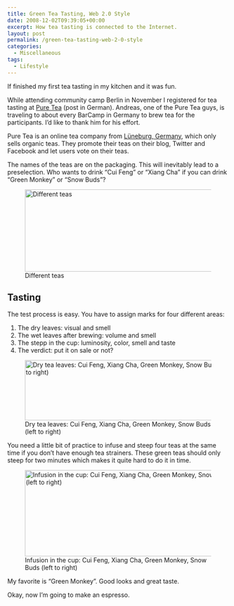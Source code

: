 ```yaml
---
title: Green Tea Tasting, Web 2.0 Style
date: 2008-12-02T09:39:05+00:00
excerpt: How tea tasting is connected to the Internet.
layout: post
permalink: /green-tea-tasting-web-2-0-style
categories:
  - Miscellaneous
tags:
  - Lifestyle
---
```

If finished my first tea tasting in my kitchen and it was fun.

While attending community camp Berlin in November I registered for tea tasting at [Pure Tea](https://www.puretea.de/index.php) (post in German). Andreas, one of the Pure Tea guys, is traveling to about every BarCamp in Germany to brew tea for the participants. I’d like to thank him for his effort.

Pure Tea is an online tea company from [Lüneburg, Germany](https://en.wikipedia.org/wiki/Lueneburg), which only sells organic teas. They promote their teas on their blog, Twitter and Facebook and let users vote on their teas.

The names of the teas are on the packaging. This will inevitably lead to a preselection. Who wants to drink “Cui Feng” or “Xiang Cha” if you can drink “Green Monkey” or “Snow Buds”?

<figure>
  <img title="Different teas" src="https://michaelnordmeyer.com/images/2008/12/img_9236.jpg" alt="Different teas" width="480" height="187" srcset="https://michaelnordmeyer.com/images/2008/12/img_9236.jpg 480w, https://michaelnordmeyer.com/images/2008/12/img_9236-300x117.jpg 300w" sizes="(max-width: 480px) 85vw, 480px">
  <figcaption>Different teas</figcaption>
</figure> 

## Tasting

The test process is easy. You have to assign marks for four different areas:

  1. The dry leaves: visual and smell
  2. The wet leaves after brewing: volume and smell
  3. The stepp in the cup: luminosity, color, smell and taste
  4. The verdict: put it on sale or not?

<figure>
  <img title="Dry tea leaves" src="https://michaelnordmeyer.com/images/2008/12/img_9238.jpg" alt="Dry tea leaves: Cui Feng, Xiang Cha, Green Monkey, Snow Buds (left to right)" width="480" height="137" srcset="https://michaelnordmeyer.com/images/2008/12/img_9238.jpg 480w, https://michaelnordmeyer.com/images/2008/12/img_9238-300x86.jpg 300w" sizes="(max-width: 480px) 85vw, 480px">
  <figcaption>Dry tea leaves: Cui Feng, Xiang Cha, Green Monkey, Snow Buds (left to right)</figcaption>
</figure> 

You need a little bit of practice to infuse and steep four teas at the same time if you don’t have enough tea strainers. These green teas should only steep for two minutes which makes it quite hard to do it in time.

<figure>
  <img title="Infusion in the cup" src="https://michaelnordmeyer.com/images/2008/12/img_9240.jpg" alt="Infusion in the cup: Cui Feng, Xiang Cha, Green Monkey, Snow Buds (left to right)" width="480" height="196" srcset="https://michaelnordmeyer.com/images/2008/12/img_9240.jpg 480w, https://michaelnordmeyer.com/images/2008/12/img_9240-300x123.jpg 300w" sizes="(max-width: 480px) 85vw, 480px">
  <figcaption>Infusion in the cup: Cui Feng, Xiang Cha, Green Monkey, Snow Buds (left to right)</figcaption>
</figure> 

My favorite is “Green Monkey”. Good looks and great taste.

Okay, now I’m going to make an espresso.